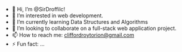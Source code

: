 - 👋 Hi, I’m @SirDroffilc!
- 👀 I’m interested in web development. 
- 🌱 I’m currently learning Data Structures and Algorithms
- 💞️ I’m looking to collaborate on a full-stack web application project.
- 📫 How to reach me: cliffordroytorion@gmail.com
- ⚡ Fun fact: ...

<!---
SirDroffilc/SirDroffilc is a ✨ special ✨ repository because its `README.md` (this file) appears on your GitHub profile.
You can click the Preview link to take a look at your changes.
--->
